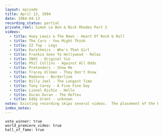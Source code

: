```yaml
---
layout: episode
title: April 13, 1984
date: 1984-04-13
recording_status: partial
private_reel: Simon Le Bon & Nick Rhodes Part 2
videos:
  - title: Huey Lewis & The News - Heart Of Rock & Roll
  - title: The Cars - You Might Think
  - title: ZZ Top - Legs
  - title: Eurythmics - Who's That Girl
  - title: Frankie Goes To Hollywood - Relax
  - title: INXS - Original Sin
  - title: Phil Collins - Against All Odds
  - title: Pretenders - Show Me
  - title: Tracey Ullman - They Don't Know
  - title: Madonna - Borderline
  - title: Billy Joel - The Longest Time
  - title: Tony Carey - A Fine Fine Day
  - title: Lionel Richie - Hello
  - title: Duran Duran - The Reflex
  - title: Eddy Grant - unknown
notes: Existing recording skips several videos.  The placement of the Phil Collins, Duran Duran, and Eddy Grant videos is unknown.
index_notes:  
---
```


    vote_winner: true
    world_premiere_video: true
    hall_of_fame: true
